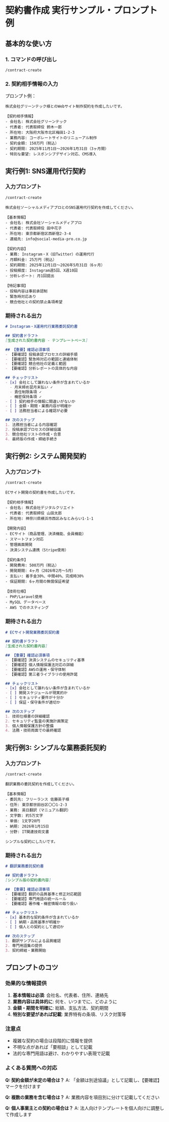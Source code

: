 # 契約書作成 実行サンプル・プロンプト例

## 基本的な使い方

### 1. コマンドの呼び出し
```
/contract-create
```

### 2. 契約相手情報の入力
プロンプト例：
```
株式会社グリーンテック様とのWebサイト制作契約を作成したいです。

【契約相手情報】
- 会社名: 株式会社グリーンテック
- 代表者: 代表取締役 鈴木一郎
- 所在地: 大阪府大阪市北区梅田1-2-3
- 業務内容: コーポレートサイトのリニューアル制作
- 契約金額: 150万円（税込）
- 契約期間: 2025年11月1日〜2026年1月31日（3ヶ月間）
- 特別な要望: レスポンシブデザイン対応、CMS導入
```

## 実行例1: SNS運用代行契約

### 入力プロンプト
```
/contract-create

株式会社ソーシャルメディアプロとのSNS運用代行契約を作成してください。

【基本情報】
- 会社名: 株式会社ソーシャルメディアプロ
- 代表者: 代表取締役 田中花子
- 所在地: 東京都新宿区西新宿2-3-4
- 連絡先: info@social-media-pro.co.jp

【契約内容】
- 業務: Instagram・X（旧Twitter）の運用代行
- 月額料金: 25万円（税込）
- 契約期間: 2025年12月1日〜2026年5月31日（6ヶ月）
- 投稿頻度: Instagram週5回、X週10回
- 分析レポート: 月1回提出

【特記事項】
- 投稿内容は事前承認制
- 緊急時対応あり
- 競合他社との契約禁止条項希望
```

### 期待される出力
```markdown
# Instagram・X運用代行業務委託契約書

## 契約書ドラフト
[生成された契約書内容 - テンプレートベース]

## 【重要】確認必須事項
- 【要確認】投稿承認プロセスの詳細手順
- 【要確認】緊急時対応の範囲と連絡体制
- 【要確認】競合他社の定義と範囲
- 【要確認】分析レポートの具体的な内容

## チェックリスト
- [x] 会社として譲れない条件が含まれているか
  - 月末締め翌月末払い ✓
  - 責任制限条項 ✓
  - 機密保持条項 ✓
- [ ] 契約相手の情報に間違いがないか
- [ ] 金額・期間・業務内容が明確か
- [ ] 法務担当者による確認が必要

## 次のステップ
1. 法務担当者による内容確認
2. 投稿承認プロセスの詳細協議
3. 競合他社リストの作成・合意
4. 最終版の作成・締結手続き
```

## 実行例2: システム開発契約

### 入力プロンプト
```
/contract-create

ECサイト開発の契約書を作成したいです。

【契約相手情報】
- 会社名: 株式会社デジタルクリエイト
- 代表者: 代表取締役 山田太郎
- 所在地: 神奈川県横浜市西区みなとみらい1-1-1

【開発内容】
- ECサイト（商品管理、決済機能、会員機能）
- スマートフォン対応
- 管理画面開発
- 決済システム連携（Stripe使用）

【契約条件】
- 開発費用: 500万円（税込）
- 開発期間: 4ヶ月（2026年2月〜5月）
- 支払い: 着手金30%、中間40%、完成時30%
- 保証期間: 6ヶ月間の無償保証希望

【技術仕様】
- PHP/Laravel使用
- MySQL データベース
- AWS でのホスティング
```

### 期待される出力
```markdown
# ECサイト開発業務委託契約書

## 契約書ドラフト
[生成された契約書内容]

## 【重要】確認必須事項
- 【要確認】決済システムのセキュリティ基準
- 【要確認】個人情報保護法対応の詳細
- 【要確認】AWSの運用・保守体制
- 【要確認】第三者ライブラリの使用許諾

## チェックリスト
- [x] 会社として譲れない条件が含まれているか
- [ ] 開発スケジュールが現実的か
- [ ] セキュリティ要件が十分か
- [ ] 保証・保守条件が適切か

## 次のステップ
1. 技術仕様書の詳細確認
2. セキュリティ監査の実施計画策定
3. 個人情報保護方針の整備
4. 法務・技術両面での最終確認
```

## 実行例3: シンプルな業務委託契約

### 入力プロンプト
```
/contract-create

翻訳業務の委託契約を作成してください。

【基本情報】
- 委託先: フリーランス 佐藤英子様
- 住所: 東京都世田谷区〇〇1-2-3
- 業務: 英日翻訳（マニュアル翻訳）
- 文字数: 約5万文字
- 単価: 1文字20円
- 納期: 2026年1月15日
- 分野: IT関連技術文書

シンプルな契約にしたいです。
```

### 期待される出力
```markdown
# 翻訳業務委託契約書

## 契約書ドラフト
[シンプル版の契約書内容]

## 【重要】確認必須事項
- 【要確認】翻訳の品質基準と修正対応範囲
- 【要確認】専門用語の統一ルール
- 【要確認】著作権・機密情報の取り扱い

## チェックリスト
- [x] 基本的な契約条件が含まれているか
- [ ] 納期・品質基準が明確か
- [ ] 個人との契約として適切か

## 次のステップ
1. 翻訳サンプルによる品質確認
2. 専門用語集の提供
3. 契約締結・業務開始
```

## プロンプトのコツ

### 効果的な情報提供
1. **基本情報は必須**: 会社名、代表者、住所、連絡先
2. **業務内容は具体的に**: 何を、いつまでに、どのように
3. **金額・期間を明確に**: 総額、支払方法、契約期間
4. **特別な要望があれば記載**: 業界特有の条項、リスク対策等

### 注意点
- 複雑な契約の場合は段階的に情報を提供
- 不明な点があれば「要相談」として記載
- 法的な専門用語は避け、わかりやすい表現で記載

### よくある質問への対応
**Q: 契約金額が未定の場合は？**
A: 「金額は別途協議」として記載し、【要確認】マークを付けます

**Q: 複数の業務を含む場合は？**
A: 業務内容を項目別に分けて記載してください

**Q: 個人事業主との契約の場合は？**
A: 法人向けテンプレートを個人向けに調整して作成します
